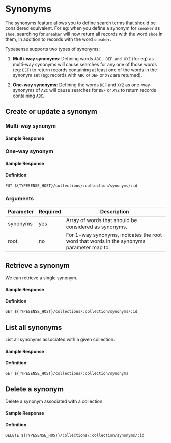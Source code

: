 # Synonyms
The synonyms feature allows you to define search terms that should be considered equivalent. For eg: when you define a synonym for `sneaker` as `shoe`, searching for `sneaker` will now return all records with the word `shoe` in them, in addition to records with the word `sneaker`.

Typesense supports two types of synonyms:

1. **Multi-way synonyms**: Defining words `ABC, DEF and XYZ` (for eg) as multi-way synonyms will cause searches for any one of those words (eg: `DEF`) to return records containing at least one of the words in the synonym set (eg: records with `ABC` or `DEF` or `XYZ` are returned).

2. **One-way synonyms**: Defining the words `DEF` and `XYZ` as one-way synonyms of `ABC` will cause searches for `DEF` or `XYZ` to return records containing `ABC`.

## Create or update a synonym

### Multi-way synonym

<Tabs :tabs="['JavaScript','PHP','Python','Ruby','Shell']">
  <template v-slot:JavaScript>

```js
synonym = {
  "synonyms": ["blazer", "coat", "jacket"]
}

// Creates/updates a synonym called `coat-synonyms` in the `products` collection
client.collections('products').synonyms().upsert('coat-synonyms', synonym)
```

  </template>

  <template v-slot:PHP>

```php
$synonym = [
  "synonyms" => ["blazer", "coat", "jacket"]
];

# Creates/updates a synonym called `coat-synonyms` in the `products` collection
$client->collections['products']->synonyms->upsert('coat-synonyms', $synonym);
```

  </template>
  <template v-slot:Python>

```py
synonym = {
  "synonyms": ["blazer", "coat", "jacket"]
}

# Creates/updates a synonym called `coat-synonyms` in the `products` collection
client.collections['products'].synonyms.upsert('coat-synonyms', synonym)
```

  </template>
  <template v-slot:Ruby>

```rb
synonym = {
  "synonyms" => ["blazer", "coat", "jacket"]
}

# Creates/updates a synonym called `coat-synonyms` in the `products` collection
client.collections['products'].synonyms.upsert('coat-synonyms', synonym)
```

  </template>
  <template v-slot:Shell>

```bash
curl "http://localhost:8108/collections/products/synonyms/coat-synonyms" -X PUT \
-H "Content-Type: application/json" \
-H "X-TYPESENSE-API-KEY: ${TYPESENSE_API_KEY}" -d '{
  "synonyms": ["blazer", "coat", "jacket"]
}'
```

  </template>
</Tabs>

#### Sample Response

<Tabs :tabs="['JSON']">
  <template v-slot:JSON>

```json
{
  "id": "coat-synonyms",
  "synonyms": ["blazer", "coat", "jacket"]
}
```

  </template>
</Tabs>

### One-way synonym

<Tabs :tabs="['JavaScript','PHP','Python','Ruby','Shell']">
  <template v-slot:JavaScript>

```js
synonym = {
  "root": "blazer",
  "synonyms": ["coat", "jacket"]
}

// Creates/updates a synonym called `blazer-synonyms` in the `products` collection
client.collections('products').synonyms().upsert('blazer-synonyms', synonym)
```

  </template>

  <template v-slot:PHP>

```php
$synonym = [
  'root' => 'blazer',
  'synonyms' => ['coat', 'jacket'],
];

// Creates/updates a synonym called `blazer-synonyms` in the `products` collection
$client->collections['products']->synonyms->upsert('blazer-synonyms', $synonym);
```

  </template>
  <template v-slot:Python>

```py
synonym = {
  "root": "blazer",
  "synonyms": ["coat", "jacket"]
}

// Creates/updates a synonym called `blazer-synonyms` in the `products` collection
client.collections('products').synonyms().upsert('blazer-synonyms', synonym)
```

  </template>
  <template v-slot:Ruby>

```rb
synonym = {
  "root": "blazer",
  "synonyms": ["coat", "jacket"]
}

// Creates/updates a synonym called `blazer-synonyms` in the `products` collection
client.collections('products').synonyms().upsert('blazer-synonyms', synonym)
```

  </template>
  <template v-slot:Shell>

```bash
synonym = {
  "root": "blazer",
  "synonyms": ["coat", "jacket"]
}

// Creates/updates a synonym called `blazer-synonyms` in the `products` collection
client.collections('products').synonyms().upsert('blazer-synonyms', synonym)
```

  </template>
</Tabs>

#### Sample Response

<Tabs :tabs="['JSON']">
  <template v-slot:JSON>

```json
{
  "id":"coat-synonyms",
  "root":"blazer",
  "synonyms": ["coat", "jacket"]
}
```

  </template>
</Tabs>

#### Definition
`PUT ${TYPESENSE_HOST}/collections/:collection/synonyms/:id`

### Arguments
| Parameter      | Required    |Description                                            |
| -------------- | ----------- |-------------------------------------------------------|
|synonyms	|yes	|Array of words that should be considered as synonyms.|
|root	|no	|For 1-way synonyms, indicates the root word that words in the synonyms parameter map to.|

## Retrieve a synonym
We can retrieve a single synonym.

<Tabs :tabs="['JavaScript','PHP','Python','Ruby','Shell']">
  <template v-slot:JavaScript>

```js
client.collections('products').synonyms('coat-synonyms').retrieve()
```

  </template>

  <template v-slot:PHP>

```php
$client->collections['products']->synonyms['coat-synonyms']->retrieve();
```

  </template>
  <template v-slot:Python>

```py
client.collections('products').synonyms('coat-synonyms').retrieve
```

  </template>
  <template v-slot:Ruby>

```rb
client.collections('products').synonyms('coat-synonyms').retrieve
```

  </template>
  <template v-slot:Shell>

```bash
client.collections('products').synonyms('coat-synonyms').retrieve
```

  </template>
</Tabs>

#### Sample Response

<Tabs :tabs="['JSON']">
  <template v-slot:JSON>

```json
{
  "id": "coat-synonyms",
  "root":"",
  "synonyms": ["blazer", "coat", "jacket"]
}
```

  </template>
</Tabs>

#### Definition
`GET ${TYPESENSE_HOST}/collections/:collection/synonyms/:id`

## List all synonyms
List all synonyms associated with a given collection.

<Tabs :tabs="['JavaScript','PHP','Python','Ruby','Shell']">
  <template v-slot:JavaScript>

```js
client.collections('products').synonyms().retrieve()
```

  </template>

  <template v-slot:PHP>

```php
$client->collections['products']->synonyms->retrieve();
```

  </template>
  <template v-slot:Python>

```py
client.collections['products'].synonyms.retrieve()
```

  </template>
  <template v-slot:Ruby>

```rb
client.collections['products'].synonyms.retrieve
```

  </template>
  <template v-slot:Shell>

```bash
curl -H "X-TYPESENSE-API-KEY: ${TYPESENSE_API_KEY}" \
"http://localhost:8108/collections/products/synonyms"
```

  </template>
</Tabs>

#### Sample Response

<Tabs :tabs="['JSON']">
  <template v-slot:JSON>

```json
{
  "synonyms": [
    {
      "id": "coat-synonyms",
      "root": "",
      "synonyms": ["blazer", "coat", "jacket"]
    }
  ]
}
```

  </template>
</Tabs>

#### Definition
`GET ${TYPESENSE_HOST}/collections/:collection/synonyms`

## Delete a synonym
Delete a synonym associated with a collection.

<Tabs :tabs="['JavaScript','PHP','Python','Ruby','Shell']">
  <template v-slot:JavaScript>

```js
client.collections('books').synonyms('coat-synonyms').delete()
```

  </template>

  <template v-slot:PHP>

```php
$client->collections['books']->synonyms['coat-synonyms']->delete();
```

  </template>
  <template v-slot:Python>

```py
client.collections['books'].synonyms['coat-synonyms'].delete()
```

  </template>
  <template v-slot:Ruby>

```rb
client.collections['books'].synonyms['coat-synonyms'].delete
```

  </template>
  <template v-slot:Shell>

```bash
curl "http://localhost:8108/collections/books/synonyms/coat-synonyms" -X DELETE \
-H "X-TYPESENSE-API-KEY: ${TYPESENSE_API_KEY}"
```

  </template>
</Tabs>

#### Sample Response

<Tabs :tabs="['JSON']">
  <template v-slot:JSON>

```json
{
  "id": "coat-synonyms"
}
```

  </template>
</Tabs>

#### Definition
`DELETE ${TYPESENSE_HOST}/collections/:collection/synonyms/:id`

